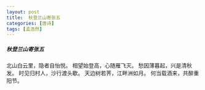```yaml
---
layout: post
title:  秋登兰山寄张五
categories: [唐诗]
tags: [孟浩然]
---
```


##### 秋登兰山寄张五


北山白云里，隐者自怡悦。
相望始登高，心随雁飞灭。
愁因薄暮起，兴是清秋发。
时见归村人，沙行渡头歇。
天边树若荠，江畔洲如月。
何当载酒来，共醉重阳节。











